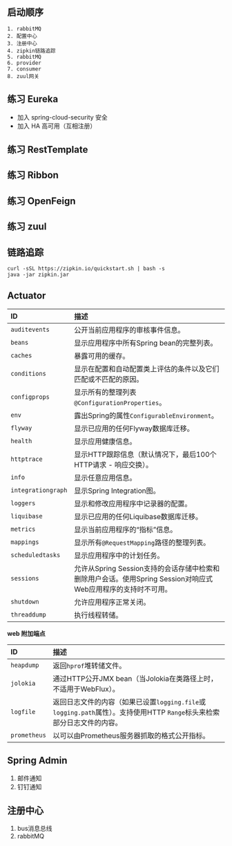 ## 启动顺序
    1. rabbitMQ
    2. 配置中心
    3. 注册中心
    4. zipkin链路追踪
    5. rabbitMQ
    6. provider
    7. consumer
    8. zuul网关

## 练习 Eureka

 - 加入 spring-cloud-security 安全
 - 加入 HA 高可用（互相注册）

## 练习 RestTemplate

## 练习 Ribbon

## 练习 OpenFeign

## 练习 zuul

## 链路追踪
```
curl -sSL https://zipkin.io/quickstart.sh | bash -s
java -jar zipkin.jar
```

## Actuator
| ID                 | 描述                                                         |
| :----------------- | :----------------------------------------------------------- |
| `auditevents`      | 公开当前应用程序的审核事件信息。                             |
| `beans`            | 显示应用程序中所有Spring bean的完整列表。                    |
| `caches`           | 暴露可用的缓存。                                             |
| `conditions`       | 显示在配置和自动配置类上评估的条件以及它们匹配或不匹配的原因。 |
| `configprops`      | 显示所有的整理列表`@ConfigurationProperties`。               |
| `env`              | 露出Spring的属性`ConfigurableEnvironment`。                  |
| `flyway`           | 显示已应用的任何Flyway数据库迁移。                           |
| `health`           | 显示应用健康信息。                                           |
| `httptrace`        | 显示HTTP跟踪信息（默认情况下，最后100个HTTP请求 - 响应交换）。 |
| `info`             | 显示任意应用信息。                                           |
| `integrationgraph` | 显示Spring Integration图。                                   |
| `loggers`          | 显示和修改应用程序中记录器的配置。                           |
| `liquibase`        | 显示已应用的任何Liquibase数据库迁移。                        |
| `metrics`          | 显示当前应用程序的“指标”信息。                               |
| `mappings`         | 显示所有`@RequestMapping`路径的整理列表。                    |
| `scheduledtasks`   | 显示应用程序中的计划任务。                                   |
| `sessions`         | 允许从Spring Session支持的会话存储中检索和删除用户会话。使用Spring Session对响应式Web应用程序的支持时不可用。 |
| `shutdown`         | 允许应用程序正常关闭。                                       |
| `threaddump`       | 执行线程转储。                                               |

**web 附加端点**

| ID           | 描述                                                         |
| :----------- | :----------------------------------------------------------- |
| `heapdump`   | 返回`hprof`堆转储文件。                                      |
| `jolokia`    | 通过HTTP公开JMX bean（当Jolokia在类路径上时，不适用于WebFlux）。 |
| `logfile`    | 返回日志文件的内容（如果已设置`logging.file`或`logging.path`属性）。支持使用HTTP `Range`标头来检索部分日志文件的内容。 |
| `prometheus` | 以可以由Prometheus服务器抓取的格式公开指标。                 |




## Spring Admin
1. 邮件通知
2. 钉钉通知

## 注册中心
1. bus消息总线
2. rabbitMQ
